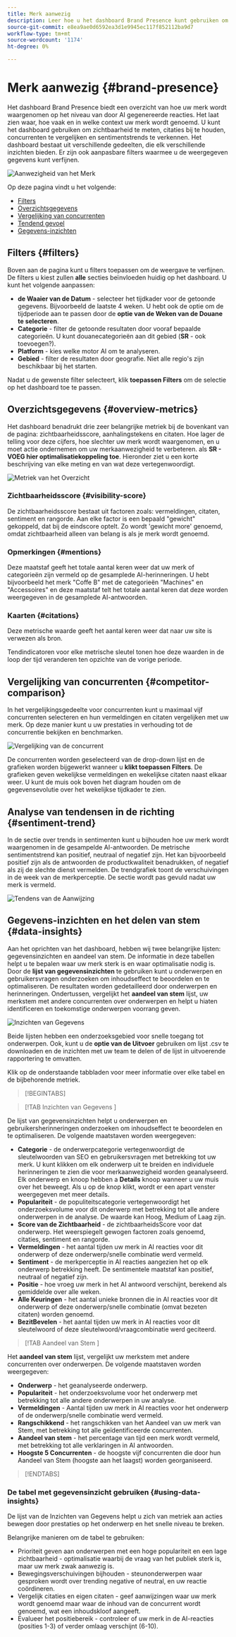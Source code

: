 ```yaml
---
title: Merk aanwezig
description: Leer hoe u het dashboard Brand Presence kunt gebruiken om te begrijpen hoe uw merk wordt ervaren op het niveau van door AI gegenereerde reacties.
source-git-commit: e8ea9ae0d6592ea3d1e9945ec117f852112ba9d7
workflow-type: tm+mt
source-wordcount: '1174'
ht-degree: 0%

---
```



# Merk aanwezig {#brand-presence}

Het dashboard Brand Presence biedt een overzicht van hoe uw merk wordt waargenomen op het niveau van door AI gegenereerde reacties. Het laat zien waar, hoe vaak en in welke context uw merk wordt genoemd. U kunt het dashboard gebruiken om zichtbaarheid te meten, citaties bij te houden, concurrenten te vergelijken en sentimentstrends te verkennen. Het dashboard bestaat uit verschillende gedeelten, die elk verschillende inzichten bieden. Er zijn ook aanpasbare filters waarmee u de weergegeven gegevens kunt verfijnen.

![ Aanwezigheid van het Merk ](/help/dashboards/assets/brand-main.png)

Op deze pagina vindt u het volgende:

* [Filters](#filters)
* [Overzichtsgegevens](##key-metrics)
* [Vergelijking van concurrenten](##competitor-comparison)
* [Tendend gevoel](#sentiment-trend)
* [Gegevens-inzichten](#data-insights)

## Filters {#filters}

Boven aan de pagina kunt u filters toepassen om de weergave te verfijnen. De filters u kiest zullen **alle** secties beïnvloeden huidig op het dashboard. U kunt het volgende aanpassen:

* **de Waaier van de Datum** - selecteer het tijdkader voor de getoonde gegevens. Bijvoorbeeld de laatste 4 weken. U hebt ook de optie om de tijdperiode aan te passen door de **optie van de Weken van de Douane te selecteren**.
* **Categorie** - filter de getoonde resultaten door vooraf bepaalde categorieën. U kunt douanecategorieën aan dit gebied (**SR** - ook toevoegen?).
* **Platform** - kies welke motor AI om te analyseren.
* **Gebied** - filter de resultaten door geografie. Niet alle regio&#39;s zijn beschikbaar bij het starten.

Nadat u de gewenste filter selecteert, klik **toepassen Filters** om de selectie op het dashboard toe te passen.

## Overzichtsgegevens {#overview-metrics}

Het dashboard benadrukt drie zeer belangrijke metriek bij de bovenkant van de pagina: zichtbaarheidsscore, aanhalingstekens en citaten. Hoe lager de telling voor deze cijfers, hoe slechter uw merk wordt waargenomen, en u moet actie ondernemen om uw merkaanwezigheid te verbeteren. als **SR - VOEG hier optimalisatiekoppeling toe**. Hieronder ziet u een korte beschrijving van elke meting en van wat deze vertegenwoordigt.

![ Metriek van het Overzicht ](/help/dashboards/assets/overview-metrics.png)

### Zichtbaarheidsscore {#visibility-score}

De zichtbaarheidsscore bestaat uit factoren zoals: vermeldingen, citaten, sentiment en rangorde. Aan elke factor is een bepaald &quot;gewicht&quot; gekoppeld, dat bij de eindscore optelt. Zo wordt &#39;gewicht more&#39; genoemd, omdat zichtbaarheid alleen van belang is als je merk wordt genoemd.

### Opmerkingen {#mentions}

Deze maatstaf geeft het totale aantal keren weer dat uw merk of categorieën zijn vermeld op de gesamplede AI-herinneringen. U hebt bijvoorbeeld het merk &quot;Coffe B&quot; met de categorieën &quot;Machines&quot; en &quot;Accessoires&quot; en deze maatstaf telt het totale aantal keren dat deze worden weergegeven in de gesamplede AI-antwoorden.

### Kaarten {#citations}

Deze metrische waarde geeft het aantal keren weer dat naar uw site is verwezen als bron.

Tendindicatoren voor elke metrische sleutel tonen hoe deze waarden in de loop der tijd veranderen ten opzichte van de vorige periode.

## Vergelijking van concurrenten {#competitor-comparison}

In het vergelijkingsgedeelte voor concurrenten kunt u maximaal vijf concurrenten selecteren en hun vermeldingen en citaten vergelijken met uw merk. Op deze manier kunt u uw prestaties in verhouding tot de concurrentie bekijken en benchmarken.

![ Vergelijking van de concurrent ](/help/dashboards/assets/competitor-comparison.png)

De concurrenten worden geselecteerd van de drop-down lijst en de grafieken worden bijgewerkt wanneer u **klikt toepassen Filters**. De grafieken geven wekelijkse vermeldingen en wekelijkse citaten naast elkaar weer. U kunt de muis ook boven het diagram houden om de gegevensevolutie over het wekelijkse tijdkader te zien.

## Analyse van tendensen in de richting {#sentiment-trend}

In de sectie over trends in sentimenten kunt u bijhouden hoe uw merk wordt waargenomen in de gesampelde AI-antwoorden. De metrische sentimentstrend kan positief, neutraal of negatief zijn. Het kan bijvoorbeeld positief zijn als de antwoorden de productkwaliteit benadrukken, of negatief als zij de slechte dienst vermelden. De trendgrafiek toont de verschuivingen in de week van de merkperceptie. De sectie wordt pas gevuld nadat uw merk is vermeld.

![ Tendens van de Aanwijzing ](/help/dashboards/assets/sentiment-trend.png)

## Gegevens-inzichten en het delen van stem {#data-insights}

Aan het oprichten van het dashboard, hebben wij twee belangrijke lijsten: gegevensinzichten en aandeel van stem. De informatie in deze tabellen helpt u te bepalen waar uw merk sterk is en waar optimalisatie nodig is.  Door de **lijst van gegevensinzichten** te gebruiken kunt u onderwerpen en gebruikersvragen onderzoeken om inhoudseffect te beoordelen en te optimaliseren. De resultaten worden gedetailleerd door onderwerpen en herinneringen. Ondertussen, vergelijkt het **aandeel van stem** lijst, uw merkstem met andere concurrenten over onderwerpen en helpt u hiaten identificeren en toekomstige onderwerpen voorrang geven.

![ Inzichten van Gegevens ](/help/dashboards/assets/data-insights.png)

Beide lijsten hebben een onderzoeksgebied voor snelle toegang tot onderwerpen. Ook, kunt u de **optie van de Uitvoer** gebruiken om lijst .csv te downloaden en de inzichten met uw team te delen of de lijst in uitvoerende rapportering te omvatten.

Klik op de onderstaande tabbladen voor meer informatie over elke tabel en de bijbehorende metriek.

>[!BEGINTABS]

>[!TAB  Inzichten van Gegevens ]

De lijst van gegevensinzichten helpt u onderwerpen en gebruikersherinneringen onderzoeken om inhoudseffect te beoordelen en te optimaliseren. De volgende maatstaven worden weergegeven:

* **Categorie** - de onderwerpcategorie vertegenwoordigt de sleutelwoorden van SEO en gebruikersvragen met betrekking tot uw merk. U kunt klikken om elk onderwerp uit te breiden en individuele herinneringen te zien die voor merkaanwezigheid worden geanalyseerd. Elk onderwerp en knoop hebben a **Details** knoop wanneer u uw muis over het beweegt. Als u op de knop klikt, wordt er een apart venster weergegeven met meer details.
* **Populariteit** - de populiteitscategorie vertegenwoordigt het onderzoeksvolume voor dit onderwerp met betrekking tot alle andere onderwerpen in de analyse. De waarde kan Hoog, Medium of Laag zijn.
* **Score van de Zichtbaarheid** - de zichtbaarheidsScore voor dat onderwerp. Het weerspiegelt gewogen factoren zoals genoemd, citaties, sentiment en rangorde.
* **Vermeldingen** - het aantal tijden uw merk in AI reacties voor dit onderwerp of deze onderwerp/snelle combinatie werd vermeld.
* **Sentiment** - de merkperceptie in AI reacties aangezien het op elk onderwerp betrekking heeft. De sentimentele maatstaf kan positief, neutraal of negatief zijn.
* **Positie** - hoe vroeg uw merk in het AI antwoord verschijnt, berekend als gemiddelde over alle weken.
* **Alle Keuringen** - het aantal unieke bronnen die in AI reacties voor dit onderwerp of deze onderwerp/snelle combinatie (omvat bezeten citaten) worden genoemd.
* **BezitBevelen** - het aantal tijden uw merk in AI reacties voor dit sleutelwoord of deze sleutelwoord/vraagcombinatie werd geciteerd.

>[!TAB  Aandeel van Stem ]

Het **aandeel van stem** lijst, vergelijkt uw merkstem met andere concurrenten over onderwerpen. De volgende maatstaven worden weergegeven:

* **Onderwerp** - het geanalyseerde onderwerp.
* **Populariteit** - het onderzoeksvolume voor het onderwerp met betrekking tot alle andere onderwerpen in uw analyse.
* **Vermeldingen** - Aantal tijden uw merk in AI reacties voor het onderwerp of de onderwerp/snelle combinatie werd vermeld.
* **Rangschikkend** - het rangschikken van het Aandeel van uw merk van Stem, met betrekking tot alle geïdentificeerde concurrenten.
* **Aandeel van stem** - het percentage van tijd een merk wordt vermeld, met betrekking tot alle verklaringen in AI antwoorden.
* **Hoogste 5 Concurrenten** - de hoogste vijf concurrenten die door hun Aandeel van Stem (hoogste aan het laagst) worden georganiseerd.

>[!ENDTABS]

### De tabel met gegevensinzicht gebruiken {#using-data-insights}

De lijst van de Inzichten van Gegevens helpt u zich van metriek aan acties bewegen door prestaties op het onderwerp en het snelle niveau te breken.

Belangrijke manieren om de tabel te gebruiken:

* Prioriteit geven aan onderwerpen met een hoge populariteit en een lage zichtbaarheid - optimalisatie waarbij de vraag van het publiek sterk is, maar uw merk zwak aanwezig is.
* Bewegingsverschuivingen bijhouden - steunonderwerpen waar gesproken wordt over trending negative of neutral, en uw reactie coördineren.
* Vergelijk citaties en eigen citaten - geef aanwijzingen waar uw merk wordt genoemd maar waar de inhoud van de concurrent wordt genoemd, wat een inhoudskloof aangeeft.
* Evalueer het positiebereik - controleer of uw merk in de AI-reacties (posities 1-3) of verder omlaag verschijnt (6-10).
